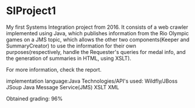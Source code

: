 # SIProject1
My first Systems Integration project from 2016. It consists of a web crawler implemented using Java, which publishes information from the Rio Olympic games on a JMS topic, which allows the other two components(Keeper and SummaryCreator) to use the information for their own purposes(respectively, handle the Requester's queries for medal info, and the generation of summaries in HTML, using XSLT).

For more information, check the report.

implementation language:Java
Technologies/API's used:
Wildfly/JBoss
JSoup
Java Message Service(JMS)
XSLT
XML

Obtained grading: 96%
